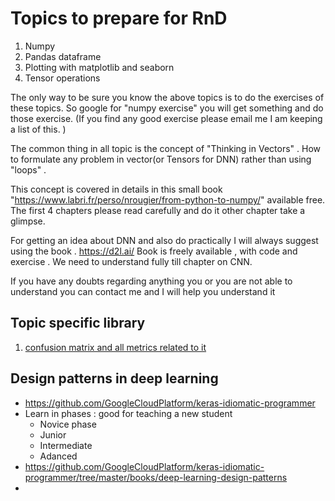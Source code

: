 # Topics to prepare for RnD

1. Numpy
2. Pandas dataframe
3. Plotting with matplotlib and seaborn
4. Tensor operations

The only way to be sure you know the above topics is to do the exercises of these topics. So google for "numpy exercise" you will get something and do those exercise. (If you find any good exercise please email me I am keeping a list of this. )

The common thing in all topic is the concept of "Thinking in Vectors" . How to formulate any problem in vector(or Tensors for DNN) rather than using "loops" .

This concept is covered in details in this small book "https://www.labri.fr/perso/nrougier/from-python-to-numpy/" available free. The first 4 chapters please read carefully and do it  other chapter take a glimpse.

For getting an idea about DNN and also do practically I will always suggest using the book . https://d2l.ai/
Book is freely available , with code and exercise . We need to understand fully till chapter on CNN.

If you have any doubts regarding anything you or you are not able to understand you can contact me and I will help you understand it


## Topic specific library

1. [confusion matrix and all metrics related to it](https://www.pycm.io/doc/index.html)

## Design patterns in deep learning
* https://github.com/GoogleCloudPlatform/keras-idiomatic-programmer
* Learn in phases : good for teaching a new student
    * Novice phase
    * Junior
    * Intermediate
    * Adanced 
* https://github.com/GoogleCloudPlatform/keras-idiomatic-programmer/tree/master/books/deep-learning-design-patterns
* 
